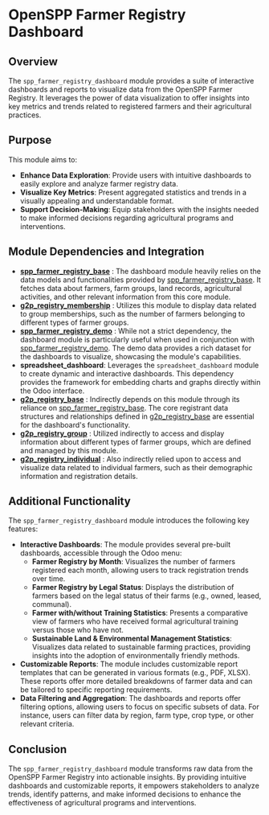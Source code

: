 # OpenSPP Farmer Registry Dashboard

## Overview

The `spp_farmer_registry_dashboard` module provides a suite of interactive dashboards and reports to visualize data from the OpenSPP Farmer Registry. It leverages the power of data visualization to offer insights into key metrics and trends related to registered farmers and their agricultural practices. 

## Purpose

This module aims to:

* **Enhance Data Exploration**:  Provide users with intuitive dashboards to easily explore and analyze farmer registry data.
* **Visualize Key Metrics**: Present aggregated statistics and trends in a visually appealing and understandable format.
* **Support Decision-Making**:  Equip stakeholders with the insights needed to make informed decisions regarding agricultural programs and interventions. 

## Module Dependencies and Integration

* **[spp_farmer_registry_base](spp_farmer_registry_base)** : The dashboard module heavily relies on the data models and functionalities provided by [spp_farmer_registry_base](spp_farmer_registry_base). It fetches data about farmers, farm groups, land records, agricultural activities, and other relevant information from this core module.
* **[g2p_registry_membership](g2p_registry_membership)** : Utilizes this module to display data related to group memberships, such as the number of farmers belonging to different types of farmer groups. 
* **[spp_farmer_registry_demo](spp_farmer_registry_demo)** :  While not a strict dependency, the dashboard module is particularly useful when used in conjunction with [spp_farmer_registry_demo](spp_farmer_registry_demo). The demo data provides a rich dataset for the dashboards to visualize, showcasing the module's capabilities.
* **spreadsheet_dashboard**: Leverages the `spreadsheet_dashboard` module to create dynamic and interactive dashboards. This dependency provides the framework for embedding charts and graphs directly within the Odoo interface.
* **[g2p_registry_base](g2p_registry_base)** :  Indirectly depends on this module through its reliance on [spp_farmer_registry_base](spp_farmer_registry_base).  The core registrant data structures and relationships defined in [g2p_registry_base](g2p_registry_base) are essential for the dashboard's functionality.
* **[g2p_registry_group](g2p_registry_group)** :  Utilized indirectly to access and display information about different types of farmer groups, which are defined and managed by this module.
* **[g2p_registry_individual](g2p_registry_individual)** : Also indirectly relied upon to access and visualize data related to individual farmers, such as their demographic information and registration details. 

## Additional Functionality

The `spp_farmer_registry_dashboard` module introduces the following key features:

* **Interactive Dashboards**: The module provides several pre-built dashboards, accessible through the Odoo menu:
    * **Farmer Registry by Month**: Visualizes the number of farmers registered each month, allowing users to track registration trends over time.
    * **Farmer Registry by Legal Status**: Displays the distribution of farmers based on the legal status of their farms (e.g., owned, leased, communal). 
    * **Farmer with/without Training Statistics**: Presents a comparative view of farmers who have received formal agricultural training versus those who have not. 
    * **Sustainable Land & Environmental Management Statistics**:  Visualizes data related to sustainable farming practices, providing insights into the adoption of environmentally friendly methods.
* **Customizable Reports**: The module includes customizable report templates that can be generated in various formats (e.g., PDF, XLSX).  These reports offer more detailed breakdowns of farmer data and can be tailored to specific reporting requirements.
* **Data Filtering and Aggregation**: The dashboards and reports offer filtering options, allowing users to focus on specific subsets of data. For instance, users can filter data by region, farm type, crop type, or other relevant criteria.

## Conclusion

The `spp_farmer_registry_dashboard` module transforms raw data from the OpenSPP Farmer Registry into actionable insights. By providing intuitive dashboards and customizable reports, it empowers stakeholders to analyze trends, identify patterns, and make informed decisions to enhance the effectiveness of agricultural programs and interventions. 
